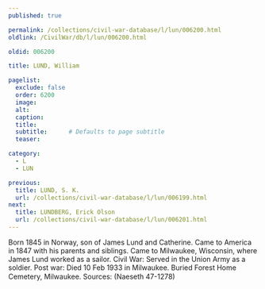 ```yaml
---
published: true

permalink: /collections/civil-war-database/l/lun/006200.html
oldlink: /CivilWar/db/l/lun/006200.html

oldid: 006200

title: LUND, William

pagelist:
  exclude: false
  order: 6200
  image: 
  alt:
  caption:
  title:
  subtitle:      # Defaults to page subtitle
  teaser:

category: 
  - L 
  - LUN

previous:
  title: LUND, S. K.
  url: /collections/civil-war-database/l/lun/006199.html  
next:
  title: LUNDBERG, Erick Olson
  url: /collections/civil-war-database/l/lun/006201.html   
---
```

Born 1845 in Norway, son of James Lund and Catherine. Came to America in 1847 with his parents and siblings. Came to Milwaukee, Wisconsin, where James Lund worked as a sailor. Civil War: Served in the Union Army as a soldier. Post war: Died 10 Feb 1933 in Milwaukee. Buried Forest Home Cemetery, Milwaukee. Sources: (Naeseth &#146;47-1278)